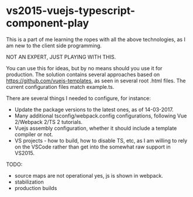 # vs2015-vuejs-typescript-component-play

This is a part of me learning the ropes with all the above technologies, as I am new to the client side programming.

NOT AN EXPERT, JUST PLAYING WITH THIS.

You can use this for ideas, but by no means should you use it for production.
The solution contains several approaches based on https://github.com/vuejs-templates, as seen in several root .html files.
The current configuration files match example.ts.

There are several things I needed to configure, for instance: 
- Update the package versions to the latest ones, as of 14-03-2017.
- Many additional tsconfig/webpack.config configurations, following Vue 2/Webpack 2/TS 2 tutorials.
- Vuejs assembly configuration, whether it should include a template compiler or not.
- VS projects - how to build, how to disable TS, etc, as I am willing to rely on the VSCode rather than get into the somewhat raw support in VS2015.

TODO: 
- source maps are not operational yes, js is shown in webpack.
- stabilization 
- production builds



